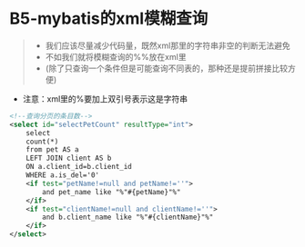 # B5-mybatis的xml模糊查询

> * 我们应该尽量减少代码量，既然xml那里的字符串非空的判断无法避免
> * 不如我们就将模糊查询的%%放在xml里
> * (除了只查询一个条件但是可能查询不同表的，那种还是提前拼接比较方便)

* 注意：xml里的%要加上双引号表示这是字符串

```xml
<!--查询分页的条目数-->
<select id="selectPetCount" resultType="int">
    select
    count(*)
    from pet AS a
    LEFT JOIN client AS b
    ON a.client_id=b.client_id
    WHERE a.is_del='0'
    <if test="petName!=null and petName!=''">
        and pet_name like "%"#{petName}"%"
    </if>
    <if test="clientName!=null and clientName!=''">
        and b.client_name like "%"#{clientName}"%"
    </if>
</select>
```